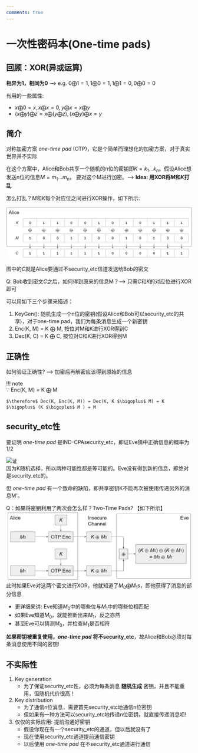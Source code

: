 ```yaml
---
comments: true
---
```


# 一次性密码本(One-time pads)

## 回顾：XOR(异或运算)

**相异为1，相同为0** -->  e.g. $0 \bigoplus 1 = 1, 1 \bigoplus 0 = 1,1 \bigoplus 1 = 0,0 \bigoplus 0 = 0$

有用的一些属性:  

- $x \bigoplus 0 = x, x \bigoplus x = 0, y \bigoplus x = x \bigoplus y$
- $(x \bigoplus y) \bigoplus z = x \bigoplus (y \bigoplus z), (x \bigoplus y) \bigoplus x = y$

## 简介

对称加密方案 *one-time pad* (OTP)，它是个简单而理想化的加密方案，对于真实世界并不实际

在这个方案中，Alice和Bob共享一个随机的n位的密钥即$K = k_1...k_n$。假设Alice想发送n位的信息$M = m_1...m_n$， 要对这个M进行加密。--> **Idea: 用XOR将$M$和$K$打乱**

怎么打乱？$M$和$K$每个对应位之间进行XOR操作，如下所示:

![example](./assets/Snipaste_2024-01-01_17-34-43.jpg)

图中的$C$就是Alice要通过不security_etc信道发送给Bob的密文

Q: Bob收到密文$C$之后，如何得到原来的信息M？--> 只需$C$和$K$的对应位进行XOR即可

可以用如下三个步骤来描述：

1. KeyGen(): 随机生成一个n位的密钥(假设Alice和Bob可以security_etc的共享)，对于one-time pad，我们为每条消息生成一个新密钥
2. Enc(K, M) = K $\bigoplus$ M, 按位对M和K进行XOR得到C
3. Dec(K, C) = K $\bigoplus$ C, 按位对C和K进行XOR得到M

## 正确性

如何验证正确性? --> 加密后再解密应该得到原始的信息

!!! note  
    $\because$ Enc(K, M) = K $\bigoplus$ M

    $\therefore$ Dec(K, Enc(K, M)) = Dec(K, K $\bigoplus$ M) = K $\bigoplus$ (K $\bigoplus$ M ) = M

## security_etc性

要证明 *one-time pad* 是IND-CPAsecurity_etc，即证Eve猜中正确信息的概率为$1/2$

![证](./assets/证security_etc性.jpg)  
因为K随机选择，所以两种可能性都是等可能的。Eve没有得到新的信息，即绝对是security_etc的。

但 *one-time pad* 有一个致命的缺陷，即共享密钥K不能再次被使用传递另外的消息M'。

Q：如果将密钥利用了两次会怎么样？Two-Time Pads? 【如下所示】
![two-times pad](./assets/two-times.jpg)
此时如果Eve对这两个密文进行XOR，他就知道了$M_0 \bigoplus M_1$s，即他获得了消息的部分信息

- 更详细来讲: Eve知道$M_0$中的哪些位与$M_1$中的哪些位相匹配
- 如果Eve知道$M_0$，就能推断出来$M_1$，反之亦然
- 甚至Eve可以猜测$M_0$，并检查$M_1$是否相符

**如果密钥被重复使用，*one-time pad* 将不security_etc**，故Alice和Bob必须对每条消息使用不同的密钥!

## 不实际性

1. Key generation
    - 为了保证security_etc性，必须为每条消息 **随机生成** 密钥，并且不能重用，但随机代价很高！
2. Key distribution
    - 为了通信n位消息，需要首先security_etc地通信n位密钥
    - 但如果有一种方法可以security_etc地传递n位密钥，就直接传递消息呗!
3. 仅仅的实际应用: 提前沟通好密钥
    - 假设你现在有一个security_etc的通道，但以后就没有了
    - 现在使用security_etc通道提前通信密钥
    - 以后使用 *one-time pad* 在不security_etc通道进行通信
